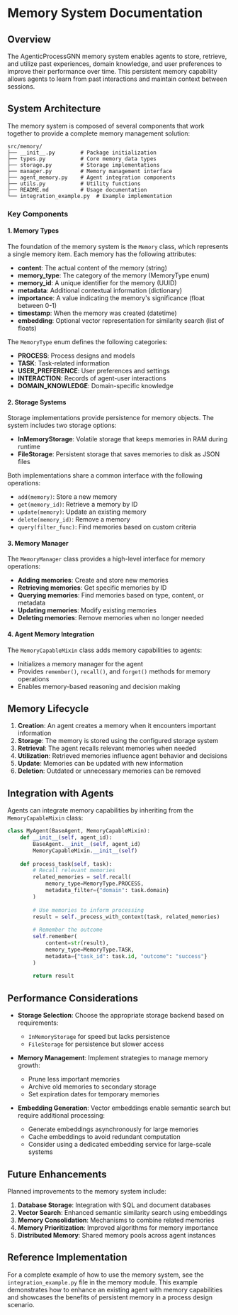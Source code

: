 # Memory System Documentation

## Overview

The AgenticProcessGNN memory system enables agents to store, retrieve, and utilize past experiences, domain knowledge, 
and user preferences to improve their performance over time. This persistent memory capability allows agents to learn 
from past interactions and maintain context between sessions.

## System Architecture

The memory system is composed of several components that work together to provide a complete memory management solution:

```
src/memory/
├── __init__.py        # Package initialization
├── types.py           # Core memory data types
├── storage.py         # Storage implementations
├── manager.py         # Memory management interface
├── agent_memory.py    # Agent integration components
├── utils.py           # Utility functions
├── README.md          # Usage documentation
└── integration_example.py  # Example implementation
```

### Key Components

#### 1. Memory Types

The foundation of the memory system is the `Memory` class, which represents a single memory item. Each memory has the following attributes:

- **content**: The actual content of the memory (string)
- **memory_type**: The category of the memory (MemoryType enum)
- **memory_id**: A unique identifier for the memory (UUID)
- **metadata**: Additional contextual information (dictionary)
- **importance**: A value indicating the memory's significance (float between 0-1)
- **timestamp**: When the memory was created (datetime)
- **embedding**: Optional vector representation for similarity search (list of floats)

The `MemoryType` enum defines the following categories:
- **PROCESS**: Process designs and models
- **TASK**: Task-related information
- **USER_PREFERENCE**: User preferences and settings
- **INTERACTION**: Records of agent-user interactions
- **DOMAIN_KNOWLEDGE**: Domain-specific knowledge

#### 2. Storage Systems

Storage implementations provide persistence for memory objects. The system includes two storage options:

- **InMemoryStorage**: Volatile storage that keeps memories in RAM during runtime
- **FileStorage**: Persistent storage that saves memories to disk as JSON files

Both implementations share a common interface with the following operations:
- `add(memory)`: Store a new memory
- `get(memory_id)`: Retrieve a memory by ID
- `update(memory)`: Update an existing memory
- `delete(memory_id)`: Remove a memory
- `query(filter_func)`: Find memories based on custom criteria

#### 3. Memory Manager

The `MemoryManager` class provides a high-level interface for memory operations:

- **Adding memories**: Create and store new memories
- **Retrieving memories**: Get specific memories by ID
- **Querying memories**: Find memories based on type, content, or metadata
- **Updating memories**: Modify existing memories
- **Deleting memories**: Remove memories when no longer needed

#### 4. Agent Memory Integration

The `MemoryCapableMixin` class adds memory capabilities to agents:

- Initializes a memory manager for the agent
- Provides `remember()`, `recall()`, and `forget()` methods for memory operations
- Enables memory-based reasoning and decision making

## Memory Lifecycle

1. **Creation**: An agent creates a memory when it encounters important information
2. **Storage**: The memory is stored using the configured storage system
3. **Retrieval**: The agent recalls relevant memories when needed
4. **Utilization**: Retrieved memories influence agent behavior and decisions
5. **Update**: Memories can be updated with new information
6. **Deletion**: Outdated or unnecessary memories can be removed

## Integration with Agents

Agents can integrate memory capabilities by inheriting from the `MemoryCapableMixin` class:

```python
class MyAgent(BaseAgent, MemoryCapableMixin):
    def __init__(self, agent_id):
        BaseAgent.__init__(self, agent_id)
        MemoryCapableMixin.__init__(self)
        
    def process_task(self, task):
        # Recall relevant memories
        related_memories = self.recall(
            memory_type=MemoryType.PROCESS,
            metadata_filter={"domain": task.domain}
        )
        
        # Use memories to inform processing
        result = self._process_with_context(task, related_memories)
        
        # Remember the outcome
        self.remember(
            content=str(result),
            memory_type=MemoryType.TASK,
            metadata={"task_id": task.id, "outcome": "success"}
        )
        
        return result
```

## Performance Considerations

- **Storage Selection**: Choose the appropriate storage backend based on requirements:
  - `InMemoryStorage` for speed but lacks persistence
  - `FileStorage` for persistence but slower access

- **Memory Management**: Implement strategies to manage memory growth:
  - Prune less important memories
  - Archive old memories to secondary storage
  - Set expiration dates for temporary memories

- **Embedding Generation**: Vector embeddings enable semantic search but require additional processing:
  - Generate embeddings asynchronously for large memories
  - Cache embeddings to avoid redundant computation
  - Consider using a dedicated embedding service for large-scale systems

## Future Enhancements

Planned improvements to the memory system include:

1. **Database Storage**: Integration with SQL and document databases
2. **Vector Search**: Enhanced semantic similarity search using embeddings
3. **Memory Consolidation**: Mechanisms to combine related memories
4. **Memory Prioritization**: Improved algorithms for memory importance
5. **Distributed Memory**: Shared memory pools across agent instances

## Reference Implementation

For a complete example of how to use the memory system, see the `integration_example.py` file in the memory module. This example demonstrates how to enhance an existing agent with memory capabilities and showcases the benefits of persistent memory in a process design scenario. 